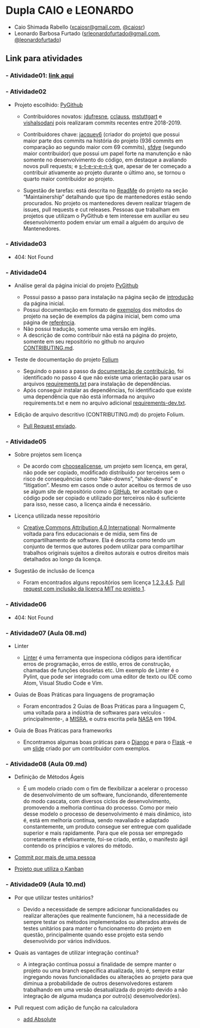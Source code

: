 # Dupla CAIO e LEONARDO
- Caio Shimada Rabello (xcaiosr@gmail.com, [@caiosr](https://github.com/CaioSR))
- Leonardo Barbosa Furtado (srleonardofurtado@gmail.com, [@leonardofurtado](https://github.com/LeonardoFurtado))

## Link para atividades

### - Atividade01: [link aqui](https://drive.google.com/drive/folders/1RQn_fodPuLFfeZUFD9B0QrwTPGZTNOS1?usp=sharing)

### - Atividade02

- Projeto escolhido: [PyGithub](https://github.com/PyGithub/PyGithub)
  - Contribuidores novatos: [jdufresne](https://github.com/PyGithub/PyGithub/commits?author=jdufresne), [cclauss](https://github.com/PyGithub/PyGithub/commits?author=cclauss), [mstuttgart](https://github.com/PyGithub/PyGithub/commits?author=mstuttgart) e [vishalsodani](https://github.com/PyGithub/PyGithub/commits?author=vishalsodani)
pois realizaram commits recentes entre 2018-2019.

  - Contribuidores chave: [jacquev6](https://github.com/PyGithub/PyGithub/commits?author=jacquev6) (criador do projeto) que possui maior parte dos commits na história do projeto (936 commits em comparação ao segundo maior com 69 commits), [sfdye](https://github.com/PyGithub/PyGithub/commits?author=sfdye) (segundo maior contribuidor) que possui um papel forte na manutenção e não somente no desenvolvimento do código, em destaque a avaliando novos pull requests; e [s-t-e-v-e-n-k](https://github.com/PyGithub/PyGithub/commits?author=s-t-e-v-e-n-k) que, apesar de ter começado a contribuir ativamente ao projeto durante o último ano, se tornou o quarto maior contribuidor ao projeto.

  - Sugestão de tarefas: está descrita no [ReadMe](https://github.com/PyGithub/PyGithub/blob/master/README.md) do projeto na seção “Maintainership” detalhando que tipo de mantenedores estão sendo procurados. No projeto os mantenedores devem realizar triagem de issues, pull requests e cut releases. Pessoas que trabalham em projetos que utilizam o PyGithub e tem interesse em auxiliar eu seu desenvolvimento podem enviar um email a alguém do arquivo de Mantenedores.

### - Atividade03

- 404: Not Found

### - Atividade04

- Análise geral da página inicial do projeto [PyGithub](https://pygithub.readthedocs.io/en/latest/index.html)
  - Possui passo a passo para instalação na página seção de [introdução](https://pygithub.readthedocs.io/en/latest/introduction.html) da página inicial.
  - Possui documentação em formato de [exemplos](https://pygithub.readthedocs.io/en/latest/examples.html) dos métodos do projeto na seção de exemplos da página inicial, bem como uma página de [referência](https://pygithub.readthedocs.io/en/latest/reference.html).
  - Não possui tradução, somente uma versão em inglês.
  - A descrição de como contribuir não está na página do projeto, somente em seu repositório no github no arquivo [CONTRIBUTING.md](https://github.com/PyGithub/PyGithub/blob/master/CONTRIBUTING.md).

- Teste de documentação do projeto [Folium](https://github.com/python-visualization/folium)
  - Seguindo o passo a passo da [documentação de contribuição](https://github.com/python-visualization/folium/blob/master/.github/CONTRIBUTING.md), foi identificado no passo 4 que não existe uma orientação para usar os arquivos [requirements.txt](https://github.com/python-visualization/folium/blob/master/requirements.txt) para instalação de dependências.
  - Após conseguir instalar as dependências, foi identificado que existe uma dependência que não está informada no arquivo requirements.txt e nem no arquivo adicional [requirements-dev.txt](https://github.com/python-visualization/folium/blob/master/requirements-dev.txt).

- Edição de arquivo descritivo (CONTRIBUTING.md) do projeto Folium.
  - [Pull Request enviado](https://github.com/python-visualization/folium/pull/1134).

### - Atividade05

- Sobre projetos sem licença
  - De acordo com [choosealicense](https://choosealicense.com/no-permission/), um projeto sem licença, em geral, não pode ser copiado, modificado distribuído por terceiros sem o risco de consequências como “take-downs”, “shake-downs” e “litigation”. Mesmo em casos onde o autor aceitou os termos de uso se algum site de repositório como o [GitHub](https://help.github.com/articles/github-terms-of-service), ter aceitado que o código pode ser copiado e utilizado por terceiros não é suficiente para isso, nesse caso, a licença ainda é necessário.

- Licença utilizada nesse repositório
  - [Creative Commons Attribution 4.0 International](https://choosealicense.com/licenses/cc-by-4.0/): Normalmente voltada para fins educacionais e de mídia, sem fins de compartilhamento de software. Ela é descrita como tendo um conjunto de termos que autores podem utilizar para compartilhar trabalhos originais sujeitos a direitos autorais e outros direitos mais detalhados ao longo da licença.

- Sugestão de inclusão de licença
  - Foram encontrados alguns repositórios sem licença [1](https://github.com/krishachetan89/Tinder-Auto-like),[2](https://github.com/moengage/alice),[3](https://github.com/htilly/zenmusic),[4](https://github.com/ohbarye/kpt-bot),[5](https://github.com/gulzar1996/auto-like-my-gf-insta-pic). 
[Pull request com inclusão da licença MIT no projeto 1](https://github.com/krishachetan89/Tinder-Auto-like/pull/1).

### - Atividade06

- 404: Not Found

### - Atividade07 (Aula 08.md)

- Linter
  - [Linter](https://en.wikipedia.org/wiki/Lint_(software)) é uma ferramenta que inspeciona códigos para identificar erros de programação, erros de estilo, erros de construção, chamadas de funções obsoletas etc. Um exemplo de Linter é o Pylint, que pode ser integrado com uma editor de texto ou IDE como Atom, Visual Studio Code e Vim.

- Guias de Boas Práticas para linguagens de programação
  - Foram encontrados 2 Guias de Boas Práticas para a linguagem C, uma voltada para a indústria de softwares para veículos -principalmente-, a [MISRA](https://www.grammatech.com/software-assurance/certifications-compliance/misra?gclid=Cj0KCQjwt_nmBRD0ARIsAJYs6o0oJs_hvB4RZl2UNbCmghvF9HsFJYubWG117J_JuFVIbeM7DANIpDoaAr5VEALw_wcB), e outra escrita pela [NASA](http://web.archive.org/web/20190125125043/http://homepages.inf.ed.ac.uk/dts/pm/Papers/nasa-c-style.pdf) em 1994.

- Guia de Boas Práticas para frameworks
  - Encontramos algumas boas práticas para o [Django](https://docs.djangoproject.com/en/dev/internals/contributing/writing-code/coding-style/) e para o [Flask](http://exploreflask.com/en/latest/conventions.html?highlight=style) -e um [slide](http://exploreflask.com/en/latest/conventions.html?highlight=style) criado por um contribuidor com exemplos.

### - Atividade08 (Aula 09.md)
- Definição de Métodos Ágeis
  - É um modelo criado com o fim de flexibilizar a acelerar o processo de desenvolvimento de um software, funcionando, diferentemente do modo cascata, com diversos ciclos de desenvolvimento, promovendo a melhoria contínua do processo. 
Como por meio desse modelo o processo de desenvolvimento é mais dinâmico, isto é, está em melhoria contínua, sendo reavaliado e adaptado constantemente, um produto consegue ser entregue com qualidade superior e mais rapidamente. 
Para que ele possa ser empregado corretamente e efetivamente, foi-se criado, então, o manifesto ágil contendo os princípios e valores do método.

- [Commit por mais de uma pessoa](https://github.com/pallets/flask/pull/3181/commits/8590d65a57ad57c99a82fdf4e1c57921d7e1bdcd)

- [Projeto que utiliza o Kanban](https://github.com/wekan/wekan/projects/2)

### - Atividade09 (Aula 10.md)
- Por que utilizar testes unitários?
  - Devido a necessidade de sempre adicionar funcionalidades ou realizar alterações que realmente funcionem, há a necessidade de sempre testar os métodos implementados ou alterados através de testes unitários para manter o funcionamento do projeto em questão, principalmente quando esse projeto esta sendo desenvolvido por vários indivíduos.
  
- Quais as vantages de utilizar integração contínua?
  - A integração contínua possui a finalidade de sempre manter o projeto ou uma branch específica atualizada, isto é, sempre estar ingregando novas funcionalidades ou alterações ao projeto para que diminua a probabilidade de outros desenvolvedores estarem trabalhando em uma versão desatualizada do projeto devido a não integração de alguma mudança por outro(s) desenvolvedor(es).

- Pull request com adição de função na calculadora
  - [add Absolute](https://github.com/wagnernegrao/calculadora-CI/pull/8)

